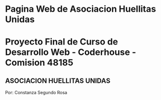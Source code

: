 # Pagina Web de Asociacion Huellitas Unidas
# Proyecto Final de Curso de Desarrollo Web - Coderhouse - Comision 48185
## ASOCIACION HUELLITAS UNIDAS
Por: Constanza Segundo Rosa
